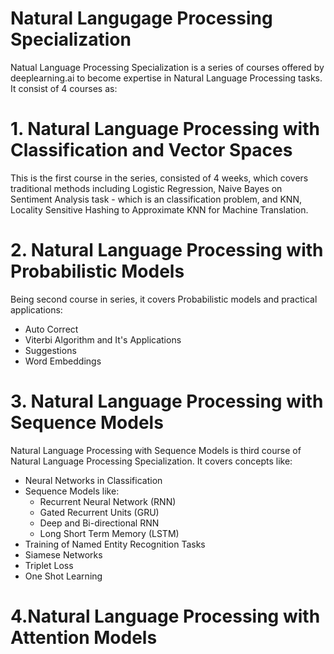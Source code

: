 # Natural Langugage Processing Specialization
Natual Language Processing Specialization is a series of courses offered by deeplearning.ai to become expertise in Natural Language Processing tasks. It consist of 4 courses as: 

# 1. Natural Language Processing with Classification and Vector Spaces

This is the first course in the series, consisted of 4 weeks, which covers traditional methods including Logistic Regression, Naive Bayes on Sentiment Analysis task - which is an classification problem, and KNN, Locality Sensitive Hashing to Approximate KNN for Machine Translation.

# 2. Natural Language Processing with Probabilistic Models

Being second course in series, it covers Probabilistic models and practical applications:
* Auto Correct
* Viterbi Algorithm and It's Applications
* Suggestions 
* Word Embeddings 

# 3. Natural Language Processing with Sequence Models

Natural Language Processing with Sequence Models is third course of Natural Language Processing Specialization. It covers concepts like:
* Neural Networks in Classification
* Sequence Models like: 
    * Recurrent Neural Network (RNN)
    * Gated Recurrent Units (GRU)
    * Deep and Bi-directional RNN
    * Long Short Term Memory (LSTM)
* Training of Named Entity Recognition Tasks
* Siamese Networks
* Triplet Loss
* One Shot Learning 

# 4.Natural Language Processing with Attention Models


 